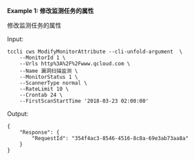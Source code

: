 **Example 1: 修改监测任务的属性**

修改监测任务的属性

Input: 

```
tccli cws ModifyMonitorAttribute --cli-unfold-argument  \
    --MonitorId 1 \
    --Urls http%3A%2F%2Fwww.qcloud.com \
    --Name 漏洞扫描监测 \
    --MonitorStatus 1 \
    --ScannerType normal \
    --RateLimit 10 \
    --Crontab 24 \
    --FirstScanStartTime '2018-03-23 02:00:00'
```

Output: 
```
{
    "Response": {
        "RequestId": "354f4ac3-8546-4516-8c8a-69e3ab73aa8a"
    }
}
```

